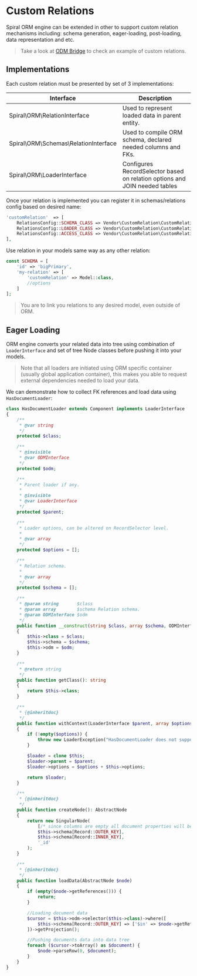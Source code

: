 # Custom Relations
Spiral ORM engine can be extended in other to support custom relation mechanisms including: schema generation, eager-loading, post-loading, data representation and etc.

> Take a look at [ODM Bridge](/orm/odm-bridge.md) to check an example of custom relations.

## Implementations
Each custom relation must be presented by set of 3 implementations:

Interface                    | Description
---                          | ---
Spiral\ORM\RelationInterface | Used to represent loaded data in parent entity.
Spiral\ORM\Schemas\RelationInterface | Used to compile ORM schema, declared needed columns and FKs.
Spiral\ORM\LoaderInterface | Configures RecordSelector based on relation options and JOIN needed tables

Once your relation is implemented you can register it in schemas/relations config based on desired name:

```php
'customRelation'  => [
    RelationsConfig::SCHEMA_CLASS => Vendor\CustomRelation\CustomRelationSchema::class,
    RelationsConfig::LOADER_CLASS => Vendor\CustomRelation\CustomRelationLoader::class,
    RelationsConfig::ACCESS_CLASS => Vendor\CustomRelation\CustomRelation::class
],
```

Use relation in your models same way as any other relation:

```php
const SCHEMA = [
    'id' => 'bigPrimary', 
    'my-relation' => [
        'customRelation' => Model::class,
        //options
    ]
];
```

> You are to link you relations to any desired model, even outside of ORM.

## Eager Loading
ORM engine converts your related data into tree using combination of `LoaderInterface` and set of tree Node classes before pushing it into your models.

> Note that all loaders are initiated using ORM specific container (usually global application container), this makes you able to request external dependencies needed to load your data.

We can demonstrate how to collect FK references and load data using `HasDocumentLoader`: 

```php
class HasDocumentLoader extends Component implements LoaderInterface
{
    /**
     * @var string
     */
    protected $class;

    /**
     * @invisible
     * @var ODMInterface
     */
    protected $odm;

    /**
     * Parent loader if any.
     *
     * @invisible
     * @var LoaderInterface
     */
    protected $parent;

    /**
     * Loader options, can be altered on RecordSelector level.
     *
     * @var array
     */
    protected $options = [];

    /**
     * Relation schema.
     *
     * @var array
     */
    protected $schema = [];

    /**
     * @param string       $class
     * @param array        $schema Relation schema.
     * @param ODMInterface $odm
     */
    public function __construct(string $class, array $schema, ODMInterface $odm)
    {
        $this->class = $class;
        $this->schema = $schema;
        $this->odm = $odm;
    }

    /**
     * @return string
     */
    public function getClass(): string
    {
        return $this->class;
    }

    /**
     * {@inheritdoc}
     */
    public function withContext(LoaderInterface $parent, array $options = []): LoaderInterface
    {
        if (!empty($options)) {
            throw new LoaderException("HasDocumentLoader does not support any options");
        }

        $loader = clone $this;
        $loader->parent = $parent;
        $loader->options = $options + $this->options;

        return $loader;
    }

    /**
     * {@inheritdoc}
     */
    public function createNode(): AbstractNode
    {
        return new SingularNode(
            [/* since columns are empty all document properties will be used */],
            $this->schema[Record::OUTER_KEY],
            $this->schema[Record::INNER_KEY],
            '_id'
        );
    }

    /**
     * {@inheritdoc}
     */
    public function loadData(AbstractNode $node)
    {
        if (empty($node->getReferences())) {
            return;
        }

        //Loading document data
        $cursor = $this->odm->selector($this->class)->where([
            $this->schema[Record::OUTER_KEY] => ['$in' => $node->getReferences()]
        ])->getProjection();

        //Pushing documents data into data tree
        foreach ($cursor->toArray() as $document) {
            $node->parseRow(0, $document);
        }
    }
}
```